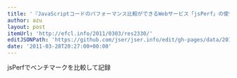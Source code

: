 ```yaml
---
title: '『JavaScriptコードのパフォーマンス比較ができるWebサービス「jsPerf」の使い方 | Web scratch』'
author: azu
layout: post
itemUrl: 'http://efcl.info/2011/0303/res2330/'
editJSONPath: 'https://github.com/jser/jser.info/edit/gh-pages/data/2011/03/index.json'
date: '2011-03-28T20:27:00+00:00'
---
```

jsPerfでベンチマークを比較して記録
